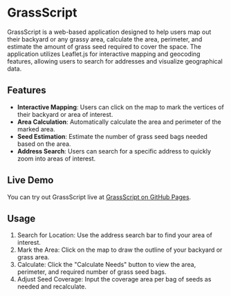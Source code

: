 # GrassScript

GrassScript is a web-based application designed to help users map out their backyard or any grassy area, calculate the area, perimeter, and estimate the amount of grass seed required to cover the space. The application utilizes Leaflet.js for interactive mapping and geocoding features, allowing users to search for addresses and visualize geographical data.

## Features

- **Interactive Mapping**: Users can click on the map to mark the vertices of their backyard or area of interest.
- **Area Calculation**: Automatically calculate the area and perimeter of the marked area.
- **Seed Estimation**: Estimate the number of grass seed bags needed based on the area.
- **Address Search**: Users can search for a specific address to quickly zoom into areas of interest.

## Live Demo

You can try out GrassScript live at [GrassScript on GitHub Pages](https://mitchell-aitken.github.io/GrassScript/).

## Usage

1. Search for Location: Use the address search bar to find your area of interest.
2. Mark the Area: Click on the map to draw the outline of your backyard or grass area.
3. Calculate: Click the "Calculate Needs" button to view the area, perimeter, and required number of grass seed bags.
4. Adjust Seed Coverage: Input the coverage area per bag of seeds as needed and recalculate.